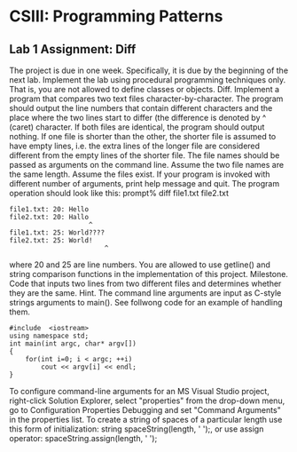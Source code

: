# CSIII: Programming Patterns 
## Lab 1 Assignment: Diff
The project is due in one week. Specifically, it is due by the beginning of the next lab. 
Implement the lab using procedural programming techniques only. That is, you are not allowed to define classes or objects. 
Diff. Implement a program that compares two text files character-by-character. The program should output the line numbers that contain different characters and the place where the two lines start to differ (the difference is denoted by ^ (caret) character. If both files are identical, the program should output nothing. If one file is shorter than the other, the shorter file is assumed to have empty lines, i.e. the extra lines of the longer file are considered different from the empty lines of the shorter file. 
The file names should be passed as arguments on the command line. Assume the two file names are the same length. Assume the files exist. If your program is invoked with different number of arguments, print help message and quit. The program operation should look like this: 
	prompt% diff file1.txt file2.txt

	file1.txt: 20: Hello
	file2.txt: 20: Hallo
                        ^
	file1.txt: 25: World????
	file2.txt: 25: World!
                            ^
where 20 and 25 are line numbers. 
You are allowed to use getline() and string comparison functions in the implementation of this project. 
Milestone. Code that inputs two lines from two different files and determines whether they are the same. 
Hint. The command line arguments are input as C-style strings arguments to main(). See follwong code for an example of handling them. 

```
#include  <iostream>
using namespace std; 
int main(int argc, char* argv[])
{ 
	for(int i=0; i < argc; ++i) 
		cout << argv[i] << endl; 
}
```

To configure command-line arguments for an MS Visual Studio project, right-click Solution Explorer, select "properties" from the drop-down menu, go to Configuration Properties Debugging and set "Command Arguments" in the properties list. 
To create a string of spaces of a particular length use this form of initialization: string spaceString(length, ' ');, or use assign operator: spaceString.assign(length, ' '); 
